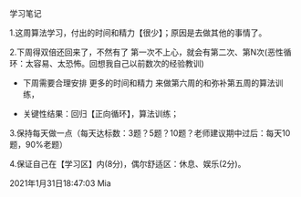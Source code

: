 学习笔记

1.这周算法学习，付出的时间和精力【很少】；原因是去做其他的事情了。





2.下周得双倍还回来了，不然有了 第一次不上心，就会有第二次、第N次(恶性循环：太容易、太恐怖。回想我自己以前数次的经验教训)

- 下周需要合理安排 更多的时间和精力 来做第六周的和弥补第五周的算法训练，

- 关键性结果：回归【正向循环】，算法训练；





3.保持每天做一点（每天达标数：3题？5题？10题？老师建议期中过后：每天10题，90%老题）





4.保证自己在【学习区】内(8分)，偶尔舒适区：休息、娱乐(2分)。





2021年1月31日18:47:03  Mia
